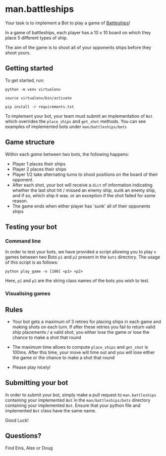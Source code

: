 # man.battleships


Your task is to implement a Bot to play a game of [Battleships](https://www.thesprucecrafts.com/the-basic-rules-of-battleship-411069)!

In a game of battleships, each player has a 10 x 10 board on which they place 5 different types of ship.

The aim of the game is to shoot all of your opponents ships before they shoot yours.



## Getting started

To get started, run:

`python -m venv virtualenv`

`source virtualenv/bin/activate`

`pip install -r requirements.txt`

To implement your bot, your team must submit an implementation of `Bot` which
overrides the `place_ships` and `get_shot` methods. You can see examples of implemented bots
under `man/battleships/bots`

## Game structure

Within each *game* between two bots, the following happens:

- Player 1 places their ships
- Player 2 places their ships
- Player 1/2 take alternating turns to shoot positions on the board of
their opponent.
- After each shot, your bot will receive a `dict` of information indicating whether the last shot
hit / missed an enemy ship, sunk an enemy ship, and if so, which ship it was. or an exception if the shot failed for some reason.
- The game ends when either player has 'sunk' all of their opponents ships

## Testing your bot

### Command line

In order to test your bots, we have provided a script allowing you to
play `n` games between two Bots `p1` and `p2` present in the `bots` directory. The usage of this script
is as follows:

`python play_game -n [100] <p1> <p2>`

Here, `p1` and `p2` are the string class names of the bots you wish to test.

### Visualising games



## Rules
- Your bot gets a maximum of 3 retries for placing ships in each game and
making shots on each turn. If after these retries you fail to return
valid ship placements / a valid shot, you either lose the game or lose the
chance to make a shot that round

- The maximum time allows to compute `place_ships` and `get_shot` is 100ms.
After this time, your move will time out and you will lose either the game or the
chance to make a shot that round

- Please play nicely!

## Submitting your bot

In order to submit your bot, simply make a pull request to `man.battleships` containing your
implemented `Bot` in the `man/battleships/bots` directory containing your implemented `Bot`.
Ensure that your python file and implemented `Bot` class have the same name.

Good Luck!

## Questions?

Find Enis, Alex or Doug
